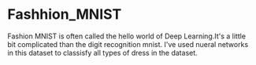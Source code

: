 # Fashhion_MNIST
Fashion MNIST is often called the hello world of Deep Learning.It's a little bit complicated than the digit recognition mnist.
I've used nueral networks in this dataset to classisfy all types of dress in the dataset.

